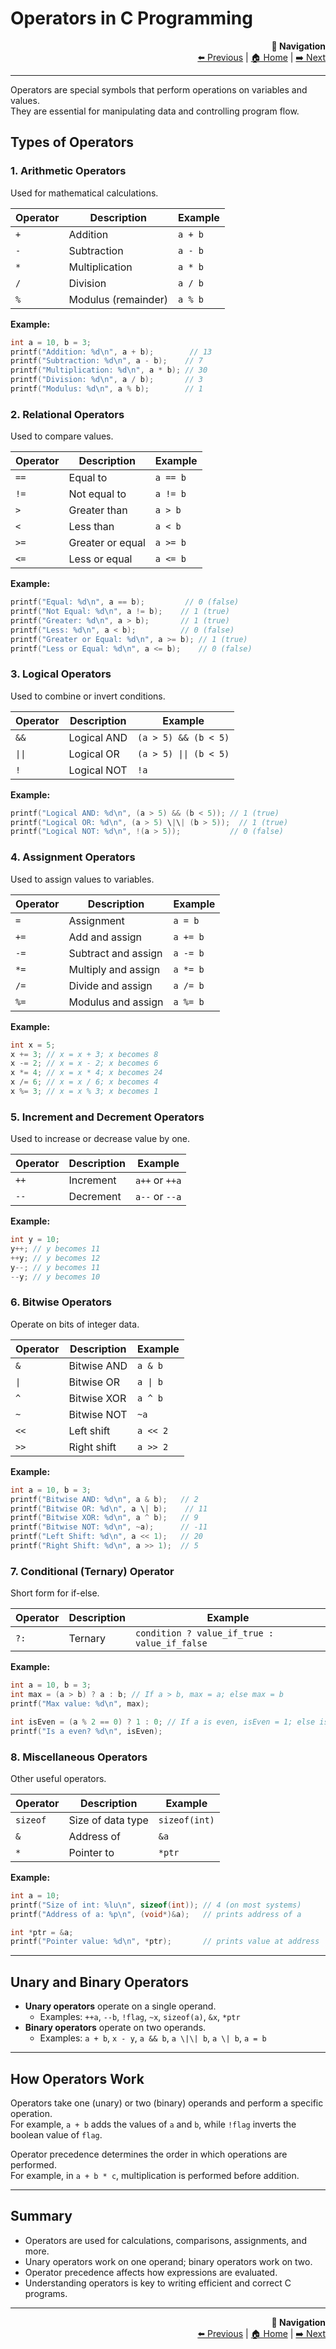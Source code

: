# Operators in C Programming

<div align="right">

**🧭 Navigation**  
[⬅️ Previous](04_data_types.md) | [🏠 Home](README.md) | [➡️ Next](06_input_output.md)

</div>

---


Operators are special symbols that perform operations on variables and values.  
They are essential for manipulating data and controlling program flow.

## Types of Operators

### 1. Arithmetic Operators
Used for mathematical calculations.

| Operator | Description      | Example         |
|----------|------------------|----------------|
| `+`      | Addition         | `a + b`        |
| `-`      | Subtraction      | `a - b`        |
| `*`      | Multiplication   | `a * b`        |
| `/`      | Division         | `a / b`        |
| `%`      | Modulus (remainder) | `a % b`    |

**Example:**
```c
int a = 10, b = 3;
printf("Addition: %d\n", a + b);        // 13
printf("Subtraction: %d\n", a - b);    // 7
printf("Multiplication: %d\n", a * b); // 30
printf("Division: %d\n", a / b);       // 3
printf("Modulus: %d\n", a % b);        // 1
```

### 2. Relational Operators
Used to compare values.

| Operator | Description      | Example         |
|----------|------------------|----------------|
| `==`     | Equal to         | `a == b`       |
| `!=`     | Not equal to     | `a != b`       |
| `>`      | Greater than     | `a > b`        |
| `<`      | Less than        | `a < b`        |
| `>=`     | Greater or equal | `a >= b`       |
| `<=`     | Less or equal    | `a <= b`       |

**Example:**
```c
printf("Equal: %d\n", a == b);         // 0 (false)
printf("Not Equal: %d\n", a != b);    // 1 (true)
printf("Greater: %d\n", a > b);       // 1 (true)
printf("Less: %d\n", a < b);          // 0 (false)
printf("Greater or Equal: %d\n", a >= b); // 1 (true)
printf("Less or Equal: %d\n", a <= b);    // 0 (false)
```

### 3. Logical Operators
Used to combine or invert conditions.

| Operator | Description      | Example         |
|----------|------------------|----------------|
| `&&`     | Logical AND      | `(a > 5) && (b < 5)`       |
| `\|\|`     | Logical OR       | `(a > 5) \|\| (b < 5)`       |
| `!`      | Logical NOT      | `!a`           |

**Example:**
```c
printf("Logical AND: %d\n", (a > 5) && (b < 5)); // 1 (true)
printf("Logical OR: %d\n", (a > 5) \|\| (b > 5));  // 1 (true)
printf("Logical NOT: %d\n", !(a > 5));           // 0 (false)
```

### 4. Assignment Operators
Used to assign values to variables.

| Operator | Description      | Example         |
|----------|------------------|----------------|
| `=`      | Assignment       | `a = b`        |
| `+=`     | Add and assign   | `a += b`       |
| `-=`     | Subtract and assign | `a -= b`    |
| `*=`     | Multiply and assign | `a *= b`    |
| `/=`     | Divide and assign   | `a /= b`    |
| `%=`     | Modulus and assign  | `a %= b`    |

**Example:**
```c
int x = 5;
x += 3; // x = x + 3; x becomes 8
x -= 2; // x = x - 2; x becomes 6
x *= 4; // x = x * 4; x becomes 24
x /= 6; // x = x / 6; x becomes 4
x %= 3; // x = x % 3; x becomes 1
```

### 5. Increment and Decrement Operators
Used to increase or decrease value by one.

| Operator | Description      | Example         |
|----------|------------------|----------------|
| `++`     | Increment        | `a++` or `++a` |
| `--`     | Decrement        | `a--` or `--a` |

**Example:**
```c
int y = 10;
y++; // y becomes 11
++y; // y becomes 12
y--; // y becomes 11
--y; // y becomes 10
```

### 6. Bitwise Operators
Operate on bits of integer data.

| Operator | Description      | Example         |
|----------|------------------|----------------|
| `&`      | Bitwise AND      | `a & b`        |
| `\|`      | Bitwise OR       | `a \| b`        |
| `^`      | Bitwise XOR      | `a ^ b`        |
| `~`      | Bitwise NOT      | `~a`           |
| `<<`     | Left shift       | `a << 2`       |
| `>>`     | Right shift      | `a >> 2`       |

**Example:**
```c
int a = 10, b = 3;
printf("Bitwise AND: %d\n", a & b);   // 2
printf("Bitwise OR: %d\n", a \| b);    // 11
printf("Bitwise XOR: %d\n", a ^ b);   // 9
printf("Bitwise NOT: %d\n", ~a);      // -11
printf("Left Shift: %d\n", a << 1);   // 20
printf("Right Shift: %d\n", a >> 1);  // 5
```

### 7. Conditional (Ternary) Operator
Short form for if-else.

| Operator | Description      | Example         |
|----------|------------------|----------------|
| `?:`     | Ternary          | `condition ? value_if_true : value_if_false`    |

**Example:**
```c
int a = 10, b = 3;
int max = (a > b) ? a : b; // If a > b, max = a; else max = b
printf("Max value: %d\n", max);

int isEven = (a % 2 == 0) ? 1 : 0; // If a is even, isEven = 1; else isEven = 0
printf("Is a even? %d\n", isEven);
```

### 8. Miscellaneous Operators
Other useful operators.

| Operator | Description      | Example         |
|----------|------------------|----------------|
| `sizeof` | Size of data type| `sizeof(int)`  |
| `&`      | Address of       | `&a`           |
| `*`      | Pointer to       | `*ptr`         |

**Example:**
```c
int a = 10;
printf("Size of int: %lu\n", sizeof(int)); // 4 (on most systems)
printf("Address of a: %p\n", (void*)&a);   // prints address of a

int *ptr = &a;
printf("Pointer value: %d\n", *ptr);       // prints value at address
```

---

## Unary and Binary Operators

- **Unary operators** operate on a single operand.
  - Examples: `++a`, `--b`, `!flag`, `~x`, `sizeof(a)`, `&x`, `*ptr`
- **Binary operators** operate on two operands.
  - Examples: `a + b`, `x - y`, `a && b`, `a \|\| b`, `a \| b`, `a = b`

---

## How Operators Work

Operators take one (unary) or two (binary) operands and perform a specific operation.  
For example, `a + b` adds the values of `a` and `b`, while `!flag` inverts the boolean value of `flag`.

Operator precedence determines the order in which operations are performed.  
For example, in `a + b * c`, multiplication is performed before addition.

---

## Summary

- Operators are used for calculations, comparisons, assignments, and more.
- Unary operators work on one operand; binary operators work on two.
- Operator precedence affects how expressions are evaluated.
- Understanding operators is key to writing efficient and correct C programs.

---

<div align="right">

**🧭 Navigation**  
[⬅️ Previous](04_data_types.md) | [🏠 Home](README.md) | [➡️ Next](06_input_output.md)

</div>